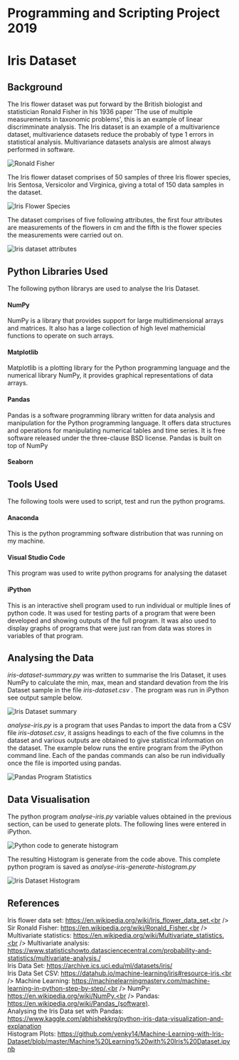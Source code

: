 # Programming and Scripting Project 2019

# Iris Dataset

## Background

The Iris flower dataset was put forward by the British biologist and statistician Ronald Fisher in his 1936 paper 'The use of multiple measurements in taxonomic problems', this is an example of linear discrimminate analysis. The Iris dataset is an example of a multivarience dataset, multivarience datasets reduce the probably of type 1 errors in statistical analysis. Multivariance datasets analysis are almost always performed in software.

![Ronald Fisher](Images/Ronald-Fisher.JPG "Ronald Fisher")

The Iris flower dataset comprises of 50 samples of three Iris flower species, Iris Sentosa, Versicolor and Virginica, giving a total of 150 data samples in the dataset.

![Iris Flower Species](Images/iris-flowers.jpe "Iris Flower Species")

The dataset comprises of five following attributes, the first four attributes are measurements of the flowers in cm and the fifth is the flower species the measurements were carried out on.

![Iris dataset attributes](Images/iris-dataset-attributes.JPG "Iris dataset attributes")

## Python Libraries Used 

The following python librarys are used to analyse the Iris Dataset.<br />
#### NumPy <br />
NumPy is a library that provides support for large multidimensional arrays and matrices. It also has a large collection of high level mathemicial functions to operate on such arrays. 
#### Matplotlib <br />
Matplotlib is a plotting library for the Python programming language and the numerical library NumPy, it provides graphical representations of data arrays.
#### Pandas <br />
Pandas is a software programming library written for data analysis and manipulation for the Python programming language. It offers data structures and operations for manipulating numerical tables and time series. It is free software released under the three-clause BSD license. Pandas is built on top of NumPy
#### Seaborn <br />

## Tools Used

The following tools were used to script, test and run the python programs.

#### Anaconda
This is the python programming software distribution that was running on my machine.

#### Visual Studio Code <br />
This program was used to write python programs for analysing the dataset

#### iPython
This is an interactive shell program used to run individual or multiple lines of python code. It was used for testing parts of a program that were been developed and showing outputs of the full program. It was also used to display graphs of programs that were just ran from data was stores in variables of that program.

## Analysing the Data

_iris-dataset-summary.py_ was written to summarise the Iris Dataset, it uses NumPy to calculate the min, max, mean and standard devation from the Iris Dataset sample in the file _iris-dataset.csv_ . The program was run in iPython see output sample below.

![Iris Dataset summary](Images/iris-summary.JPG "Iris Dataset summary")

_analyse-iris.py_ is a program that uses Pandas to import the data from a CSV file _iris-dataset.csv_, it assigns headings to each of the five columns in the dataset and various outputs are obtained to give statistical information on the dataset. The example below runs the entire program from the iPython command line. Each of the pandas commands can also be run individually once the file is imported using pandas.

![Pandas Program Statistics](Images/pandas-stats-iris.JPG "Pandas Program Statistic")

## Data Visualisation

The python program _analyse-iris.py_ variable values obtained in the previous section, can be used to generate plots. The following lines were entered in iPython.

![Python code to generate histogram](Images/iris-histogram-code-iPython.JPG "Python code to generate histogram")

The resulting Histogram is generate from the code above. This complete python program is saved as _analyse-iris-generate-histogram.py_

![Iris Dataset Histogram](Images/iris-histogram.JPG "Iris Dataset Histogram")

## References

Iris flower data set: https://en.wikipedia.org/wiki/Iris_flower_data_set.<br />
Sir Ronald Fisher: https://en.wikipedia.org/wiki/Ronald_Fisher.<br />
Multivariate statistics: https://en.wikipedia.org/wiki/Multivariate_statistics.<br />
Multivariate analysis: https://www.statisticshowto.datasciencecentral.com/probability-and-statistics/multivariate-analysis./<br />
Iris Data Set: https://archive.ics.uci.edu/ml/datasets/iris/<br />
Iris Data Set CSV: https://datahub.io/machine-learning/iris#resource-iris.<br />
Machine Learning: https://machinelearningmastery.com/machine-learning-in-python-step-by-step/.<br />
NumPy: https://en.wikipedia.org/wiki/NumPy.<br />
Pandas: https://en.wikipedia.org/wiki/Pandas_(software). <br />
Analysing the Iris Data set with Pandas: https://www.kaggle.com/abhishekkrg/python-iris-data-visualization-and-explanation <br />
Histogram Plots: https://github.com/venky14/Machine-Learning-with-Iris-Dataset/blob/master/Machine%20Learning%20with%20Iris%20Dataset.ipynb <br />

